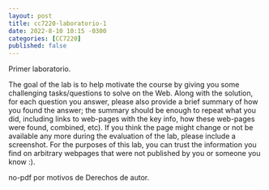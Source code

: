 ```yaml
---
layout: post
title: cc7220-laboratorio-1
date: 2022-8-10 10:15 -0300
categories: [CC7220]
published: false
---
```


Primer laboratorio.

The goal of the lab is to help motivate the course by giving you some challenging tasks/questions to solve on the Web. Along with the solution, for each question you answer, please also provide a brief summary of how you found the answer; the summary should be enough to repeat what you did, including links to web-pages with the key info, how these web-pages were found, combined, etc). If you think the page might change or not be available any more during the evaluation of the lab, please include a screenshot. For the purposes of this lab, you can trust the information you find on arbitrary webpages that were not published by you or someone you know :).

no-pdf por motivos de Derechos de autor.